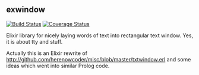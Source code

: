 ## exwindow

[![Build Status](https://travis-ci.org/herenowcoder/exwindow.svg?branch=master)](https://travis-ci.org/herenowcoder/exwindow)
[![Coverage Status](https://img.shields.io/coveralls/herenowcoder/exwindow.svg)](https://coveralls.io/r/herenowcoder/exwindow?branch=master)

Elixir library for nicely laying words of text into rectangular text window.
Yes, it is about tty and stuff.

Actually this is an Elixir rewrite of 
http://github.com/herenowcoder/misc/blob/master/txtwindow.erl
and some ideas which went into similar Prolog code.
